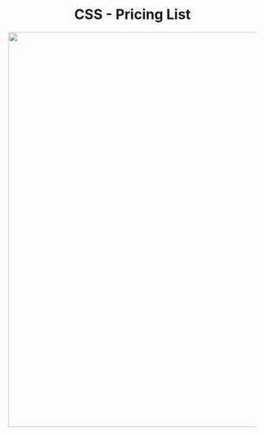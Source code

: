 <h1 align="center">
   CSS - Pricing List
</h1>

<p align="center">
  <img src="https://github.com/ozkannbuyuk/css-exercises/assets/111967202/9afc21d9-ccf6-4d15-a130-a18f3ff220d4" width="800" />
</p>
